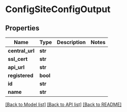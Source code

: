 # ConfigSiteConfigOutput

## Properties
Name | Type | Description | Notes
------------ | ------------- | ------------- | -------------
**central_url** | **str** |  | 
**ssl_cert** | **str** |  | 
**api_url** | **str** |  | 
**registered** | **bool** |  | 
**id** | **str** |  | 
**name** | **str** |  | 

[[Back to Model list]](../README.md#documentation-for-models) [[Back to API list]](../README.md#documentation-for-api-endpoints) [[Back to README]](../README.md)


